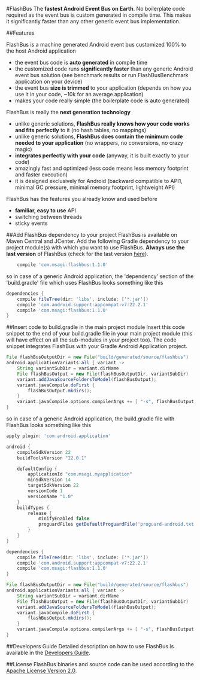 #FlashBus
The **fastest Android Event Bus on Earth**. No boilerplate code required as the event bus is custom generated in compile time. This makes it significantly faster than any
other generic event bus implementation.

##Features

FlashBus is a machine generated Android event bus customized 100% to the host Android application

* the event bus code is **auto generated** in compile time
* the customized code runs **significantly faster** than any generic Android event bus solution (see benchmark results or run FlashBusBenchmark application on your device)
* the event bus **size is trimmed** to your application (depends on how you use it in your code, ~10k for an average application)
* makes your code really simple (the boilerplate code is auto generated)

FlashBus is really the **next generation technology**

* unlike generic solutions, **FlashBus really knows how your code works and fits perfectly** to it (no hash tables, no mappings)
* unlike generic solutions, **FlashBus does contain the minimum code needed to your application** (no wrappers, no conversions, no crazy magic)
* **integrates perfectly with your code** (anyway, it is built exactly to your code)
* amazingly fast and optimized (less code means less memory footprint and faster execution)
* it is designed exclusively for Android (backward compatible to API1, minimal GC pressure, minimal memory footprint, lightweight API)

FlashBus has the features you already know and used before

* **familiar, easy to use** API
* switching between threads
* sticky events

##Add FlashBus dependency to your project
FlashBus is available on Maven Central and JCenter. Add the following Gradle dependency to your project module(s) with which you want to use FlashBus.
**Always use the last version** of FlashBus (check for the last version [here](CHANGELOG.md)).

```groovy
    compile 'com.msagi:flashbus:1.1.0'
```

so in case of a generic Android application, the 'dependency' section of the 'build.gradle' file which uses FlashBus looks something like this
```groovy
dependencies {
    compile fileTree(dir: 'libs', include: ['*.jar'])
    compile 'com.android.support:appcompat-v7:22.2.1'
    compile 'com.msagi:flashbus:1.1.0'
}
```

##Insert code to build.gradle in the main project module
Insert this code snippet to the end of your build.gradle file in your main project module (this will have effect on all the sub-modules in your project too).
The code snippet integrates FlashBus with your Gradle Android Application project.

```groovy
File flashBusOutputDir = new File("build/generated/source/flashbus")
android.applicationVariants.all { variant ->
    String variantSubDir = variant.dirName
    File flashBusOutput = new File(flashBusOutputDir, variantSubDir)
    variant.addJavaSourceFoldersToModel(flashBusOutput);
    variant.javaCompile.doFirst {
        flashBusOutput.mkdirs();
    }
    variant.javaCompile.options.compilerArgs += [ "-s", flashBusOutput.getAbsolutePath() ]
}
```

so in case of a generic Android application, the build.gradle file with FlashBus looks something like this
```groovy
apply plugin: 'com.android.application'

android {
    compileSdkVersion 22
    buildToolsVersion "22.0.1"

    defaultConfig {
        applicationId "com.msagi.myapplication"
        minSdkVersion 14
        targetSdkVersion 22
        versionCode 1
        versionName "1.0"
    }
    buildTypes {
        release {
            minifyEnabled false
            proguardFiles getDefaultProguardFile('proguard-android.txt'), 'proguard-rules.pro'
        }
    }
}

dependencies {
    compile fileTree(dir: 'libs', include: ['*.jar'])
    compile 'com.android.support:appcompat-v7:22.2.1'
    compile 'com.msagi:flashbus:1.1.0'
}

File flashBusOutputDir = new File("build/generated/source/flashbus")
android.applicationVariants.all { variant ->
    String variantSubDir = variant.dirName
    File flashBusOutput = new File(flashBusOutputDir, variantSubDir)
    variant.addJavaSourceFoldersToModel(flashBusOutput);
    variant.javaCompile.doFirst {
        flashBusOutput.mkdirs();
    }
    variant.javaCompile.options.compilerArgs += [ "-s", flashBusOutput.getAbsolutePath() ]
}
```

##Developers Guide
Detailed description on how to use FlashBus is available in the [Developers Guide](HOWTO.md).

##License
FlashBus binaries and source code can be used according to the [Apache License Version 2.0](LICENSE).
